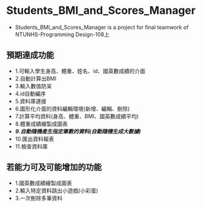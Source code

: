 # Students_BMI_and_Scores_Manager
+ Students_BMI_and_Scores_Manager is a project for final teamwork of NTUNHS-Programming Design-108上
 
## 預期達成功能
+ 1.可輸入學生身高、體重、姓名、id、國英數成績的介面
+ 2.自動計算出BMI
+ 3.輸入數值防呆
+ 4.id自動編序
+ 5.資料庫連接
+ 6.圖形化介面的資料編輯環境(新增、編輯、刪除)
+ 7.計算平均資料(身高、體重、BMI、國英數成績平均)
+ 8.體重成績繪製成圖表
+ ***9.自動隨機產生指定筆數的資料(自動隨機生成大數據)***
+ 10.匯出資料報表
+ 11.檢查資料庫

## 若能力可及可能增加的功能
+ 1.國英數成績繪製成圖表
+ 2.輸入特定資料跳出小遊戲(小彩蛋)
+ 3.一次刪除多筆資料
